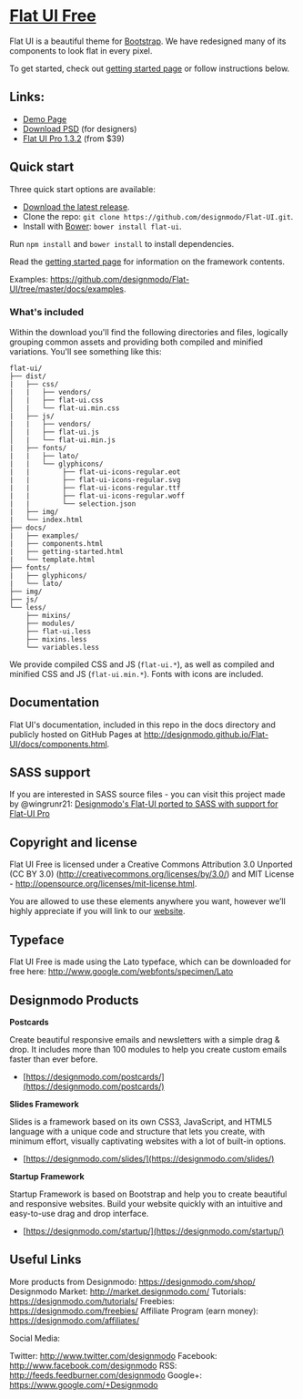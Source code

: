 
# [Flat UI Free](http://designmodo.github.io/Flat-UI/)

Flat UI is a beautiful theme for [Bootstrap](http://getbootstrap.com). We have redesigned many of its components to look flat in every pixel.

To get started, check out [getting started page](http://designmodo.github.io/Flat-UI/docs/getting-started.html) or follow instructions below.


## Links:

+ [Demo Page](http://designmodo.github.io/Flat-UI/)
+ [Download PSD](https://designmodo.com/flat-free/) (for designers)
+ [Flat UI Pro 1.3.2](https://designmodo.com/flat/) (from $39)


## Quick start

Three quick start options are available:

- [Download the latest release](https://github.com/designmodo/Flat-UI/archive/2.3.0.zip).
- Clone the repo: `git clone https://github.com/designmodo/Flat-UI.git`.
- Install with [Bower](http://bower.io): `bower install flat-ui`.

Run `npm install` and `bower install` to install dependencies.

Read the [getting started page](http://designmodo.github.io/Flat-UI/docs/getting-started.html) for information on the framework contents.

Examples: <https://github.com/designmodo/Flat-UI/tree/master/docs/examples>.


### What's included

Within the download you'll find the following directories and files, logically grouping common assets and providing both compiled and minified variations. You'll see something like this:

```
flat-ui/
├── dist/
|   ├── css/
|   |   ├── vendors/
│   |   ├── flat-ui.css
│   |   └── flat-ui.min.css
|   ├── js/
|   |   ├── vendors/
│   |   ├── flat-ui.js
│   |   └── flat-ui.min.js
|   ├── fonts/
|   |   ├── lato/
|   |   └── glyphicons/
|   |        ├── flat-ui-icons-regular.eot
|   |        ├── flat-ui-icons-regular.svg
|   |        ├── flat-ui-icons-regular.ttf
|   |        ├── flat-ui-icons-regular.woff
|   |        └── selection.json
|   ├── img/
|   └── index.html
├── docs/
|   ├── examples/
|   ├── components.html
|   ├── getting-started.html
|   └── template.html
├── fonts/
|   ├── glyphicons/
|   └── lato/
├── img/
├── js/
└── less/
    ├── mixins/
    ├── modules/
    ├── flat-ui.less
    ├── mixins.less
    └── variables.less

```

We provide compiled CSS and JS (`flat-ui.*`), as well as compiled and minified CSS and JS (`flat-ui.min.*`). Fonts with icons are included.

## Documentation

Flat UI's documentation, included in this repo in the docs directory and publicly hosted on GitHub Pages at <http://designmodo.github.io/Flat-UI/docs/components.html>.


## SASS support

If you are interested in SASS source files - you can visit this project made by @wingrunr21: 
[Designmodo's Flat-UI ported to SASS with support for Flat-UI Pro](https://github.com/wingrunr21/flat-ui-sass)


## Copyright and license

Flat UI Free is licensed under a Creative Commons Attribution 3.0 Unported (CC BY 3.0)  (http://creativecommons.org/licenses/by/3.0/) and MIT License - http://opensource.org/licenses/mit-license.html.

You are allowed to use these elements anywhere you want, however we’ll highly appreciate if you will link to our [website](https://designmodo.com).

## Typeface

Flat UI Free is made using the Lato typeface, which can be downloaded for free here: http://www.google.com/webfonts/specimen/Lato

## Designmodo Products

**Postcards**

Create beautiful responsive emails and newsletters with a simple drag & drop. It includes more than 100 modules to 
help you create custom emails faster than ever before.

+ [https://designmodo.com/postcards/](https://designmodo.com/postcards/)

**Slides Framework**

Slides is a framework based on its own CSS3, JavaScript, and HTML5 language with a unique code and structure that lets you create, with minimum effort, visually captivating websites with a lot of built-in options.

+ [https://designmodo.com/slides/](https://designmodo.com/slides/)

**Startup Framework**

Startup Framework is based on Bootstrap and help you to create beautiful and responsive websites. Build your website quickly with an intuitive and easy-to-use drag and drop interface.

+ [https://designmodo.com/startup/](https://designmodo.com/startup/)

## Useful Links

More products from Designmodo: <https://designmodo.com/shop/>
Designmodo Market: <http://market.designmodo.com/>
Tutorials: <https://designmodo.com/tutorials/>
Freebies: <https://designmodo.com/freebies/>
Affiliate Program (earn money): <https://designmodo.com/affiliates/>

Social Media:

Twitter: <http://www.twitter.com/designmodo>
Facebook: <http://www.facebook.com/designmodo>
RSS: <http://feeds.feedburner.com/designmodo>
Google+: <https://www.google.com/+Designmodo>
